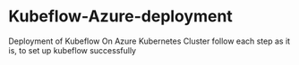 # Kubeflow-Azure-deployment
Deployment of Kubeflow On Azure Kubernetes Cluster
follow each step as it is, to set up kubeflow successfully
